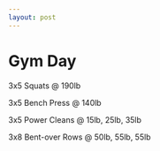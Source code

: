 ```yaml
---
layout: post
---
```


# Gym Day

3x5 Squats @ 190lb

3x5 Bench Press @ 140lb

3x5 Power Cleans @ 15lb, 25lb, 35lb

3x8 Bent-over Rows @ 50lb, 55lb, 55lb
